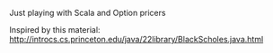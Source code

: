 Just playing with Scala and Option pricers

Inspired by this material: http://introcs.cs.princeton.edu/java/22library/BlackScholes.java.html

